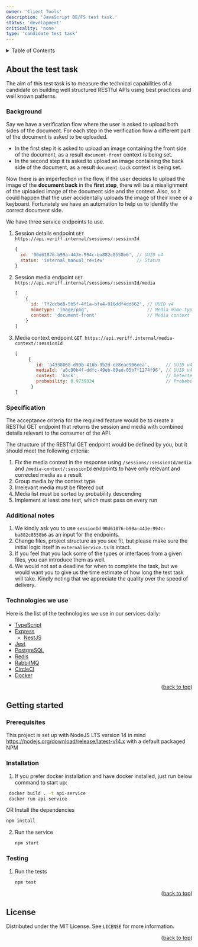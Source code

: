```yaml
---
owner: 'Client Tools'
description: 'JavaScript BE/FS test task.'
status: 'development'
criticality: 'none'
type: 'candidate test task'
---
```


<div id="top"></div>

<details>
  <summary>Table of Contents</summary>
  <ol>
    <li>
        <a href="#about-the-test-task">About the test task</a>
        <ul>
            <li><a href="#background">Background</a></li>
            <li><a href="#specification">Specification</a></li>
            <li><a href="#additional-notes">Additional notes</a></li>
            <li><a href="#technologies-we-use">Technologies we use</a></li>
        </ul>
    </li>
    <li>
        <a href="#getting-started">Getting started</a>
        <ul>
            <li><a href="#prerequisites">Prerequisites</a></li>
            <li><a href="#installation">Installation</a></li>
            <li><a href="#testing">Testing</a></li>
        </ul>
    </li>
    <li><a href="#license">License</a></li>
  </ol>
</details>

## About the test task

The aim of this test task is to measure the technical capabilities of a candidate on building well structured RESTful
APIs using best practices and well known patterns.

### Background
Say we have a verification flow where the user is asked to upload both sides of the document. For each step in the
verification flow a different part of the document is asked to be uploaded.

* In the first step it is asked to upload an image containing the front side of the document, as a result `document-front`
  context is being set.
* In the second step it is asked to upload an image containing the back side of the document, as a result `document-back`
  context is being set.

Now there is an imperfection in the flow, if the user decides to upload the image of the **document back** in the
**first step**, there will be a misalignment of the uploaded image of the document side and the context. Also, so it
could happen that the user accidentally uploads the image of their knee or a keyboard. Fortunately we have an
automation to help us to identify the correct document side.

We have three service endpoints to use.

1. Session details endpoint `GET https://api.veriff.internal/sessions/:sessionId`
    ```javascript
    {
      id: '90d61876-b99a-443e-994c-ba882c8558b6', // UUID v4
      status: 'internal_manual_review'            // Status
    }
    ```
2. Session media endpoint `GET https://api.veriff.internal/sessions/:sessionId/media`
    ```javascript
    [
        {
          id: '7f2dcbd8-5b5f-4f1a-bfa4-016ddf4dd662', // UUID v4
          mimeType: 'image/png',                      // Media mime type
          context: 'document-front'                   // Media context type
        }
   ]
    ```
3. Media context endpoint `GET https://api.veriff.internal/media-context/:sessionId`
    ```javascript
    [
         {
            id: 'a4338068-d99b-416b-9b2d-ee8eae906eea',      // UUID v4
            mediaId: 'a6c90b4f-ddfc-49eb-89ad-05b7f1274f96', // UUID v4 related to media
            context: 'back',                                 // Detected media context type (front, back, none - in case the image is irrelevant)
            probability: 0.9739324                           // Probability value
          }
   ]
    ```

### Specification

The acceptance criteria for the required feature would be to create a RESTful GET endpoint that returns the session
and media with combined details relevant to the consumer of the API.

The structure of the RESTful GET endpoint would be defined by you, but it should meet the following criteria:
1. Fix the media context in the response using `/sessions/:sessionId/media` and `/media-context/:sessionId` endpoints to
   have only relevant and corrected media as a result
2. Group media by the context type
3. Irrelevant media must be filtered out
4. Media list must be sorted by probability descending
5. Implement at least one test, which must pass on every run

### Additional notes

1. We kindly ask you to use `sessionId` `90d61876-b99a-443e-994c-ba882c8558b6` as an input for the endpoints.
2. Change files, project structure as you see fit, but please make sure the initial logic itself in `externalService.ts` is intact.
3. If you feel that you lack some of the types or interfaces from a given files, you can introduce them as well.
4. We would not set a deadline for when to complete the task, but we would want you to give us the time estimate of how
   long the test task will take. Kindly noting that we appreciate the quality over the speed of delivery.

### Technologies we use

Here is the list of the technologies we use in our services daily:
* [TypeScript](https://www.typescriptlang.org)
* [Express](https://expressjs.com/)
  * [NestJS](https://nestjs.com)
* [Jest](https://jestjs.io)
* [PostgreSQL](https://www.postgresql.org)
* [Redis](https://redis.io)
* [RabbitMQ](https://www.rabbitmq.com)
* [CircleCI](https://circleci.com)
* [Docker](https://www.docker.com)

<p align="right">(<a href="#top">back to top</a>)</p>

## Getting started

### Prerequisites
This project is set up with NodeJS LTS version 14 in mind https://nodejs.org/download/release/latest-v14.x with a
default packaged NPM

### Installation

1. If you prefer docker installation and have docker installed, just run below command to start up:

```sh
 docker build . -t api-service
 docker run api-service
```
OR 
Install the dependencies
   ```sh
   npm install 
   ```

2. Run the service
   ```sh
   npm start
   ```
   
### Testing
1. Run the tests
   ```sh
   npm test
   ```

<p align="right">(<a href="#top">back to top</a>)</p>

## License

Distributed under the MIT License. See `LICENSE` for more information.

<p align="right">(<a href="#top">back to top</a>)</p>
